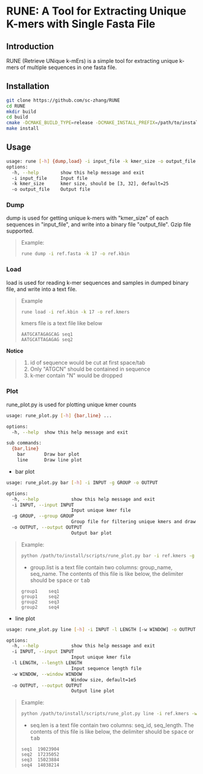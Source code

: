 # RUNE: A Tool for Extracting Unique K-mers with Single Fasta File

## Introduction

RUNE (Retrieve UNique k-mErs) is a simple tool for extracting unique k-mers of multiple sequences in one fasta file.

## Installation

```bash
git clone https://github.com/sc-zhang/RUNE
cd RUNE
mkdir build
cd build
cmake -DCMAKE_BUILD_TYPE=release -DCMAKE_INSTALL_PREFIX=/path/to/install ..
make install
```

## Usage

```bash
usage: rune [-h] {dump,load} -i input_file -k kmer_size -o output_file
options:
  -h, --help        show this help message and exit
  -i input_file     Input file
  -k kmer_size      kmer size, should be [3, 32], default=25
  -o output_file    Output file
```

### Dump

dump is used for getting unique k-mers with "kmer_size" of each sequences in "input_file", and write into a binary
file "output_file". Gzip file supported.

> Example:
> ```bash
> rune dump -i ref.fasta -k 17 -o ref.kbin
> ```

### Load

load is used for reading k-mer sequences and samples in dumped binary file, and write into a text file.

> Example
> ```bash
> rune load -i ref.kbin -k 17 -o ref.kmers
> ```
> kmers file is a text file like below
> ```text
> AATGCATAGAGCAG seq1  
> AATGCATTAGAGAG seq2
> ```

**Notice**
> 1. id of sequence would be cut at first space/tab
> 2. Only "ATGCN" should be contained in sequence
> 3. k-mer contain "N" would be dropped

### Plot

rune_plot.py is used for plotting unique kmer counts

```bash
usage: rune_plot.py [-h] {bar,line} ...

options:
  -h, --help  show this help message and exit

sub commands:
  {bar,line}
    bar       Draw bar plot
    line      Draw line plot
```

- bar plot

```bash
usage: rune_plot.py bar [-h] -i INPUT -g GROUP -o OUTPUT

options:
  -h, --help            show this help message and exit
  -i INPUT, --input INPUT
                        Input unique kmer file
  -g GROUP, --group GROUP
                        Group file for filtering unique kmers and draw bars by group
  -o OUTPUT, --output OUTPUT
                        Output bar plot
```

> Example:
> ```bash
> python /path/to/install/scripts/rune_plot.py bar -i ref.kmers -g group.list -o ref.pdf
> ```
> - group.list is a text file contain two columns: group_name, seq_name. The contents of this file is like below, the
    delimiter should be <kbd>space</kbd> or <kbd>tab</kbd>
> ```text
> group1    seq1
> group1    seq2
> group2    seq3
> group2    seq4
> ```

- line plot

```bash
usage: rune_plot.py line [-h] -i INPUT -l LENGTH [-w WINDOW] -o OUTPUT

options:
  -h, --help            show this help message and exit
  -i INPUT, --input INPUT
                        Input unique kmer file
  -l LENGTH, --length LENGTH
                        Input sequence length file
  -w WINDOW, --window WINDOW
                        Window size, default=1e5
  -o OUTPUT, --output OUTPUT
                        Output line plot
```

> Example:
> ```bash
> python /path/to/install/scripts/rune_plot.py line -i ref.kmers -w 1e5 -l seq.len -o ref.pdf
> ```
> - seq.len is a text file contain two columns: seq_id, seq_length. The contents of this file is like below, the
    delimiter should be <kbd>space</kbd> or <kbd>tab</kbd>
> ```text
> seq1  19023904
> seq2  17235052
> seq3  15023884
> seq4  14038214
> ```